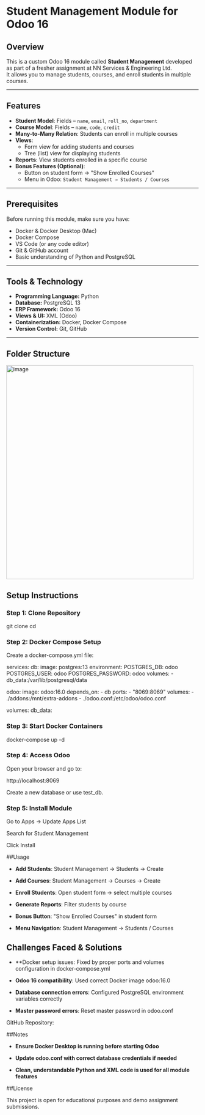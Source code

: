# Student Management Module for Odoo 16

## Overview
This is a custom Odoo 16 module called **Student Management** developed as part of a fresher assignment at NN Services & Engineering Ltd.  
It allows you to manage students, courses, and enroll students in multiple courses.

---

## Features
- **Student Model**: Fields – `name`, `email`, `roll_no`, `department`
- **Course Model**: Fields – `name`, `code`, `credit`
- **Many-to-Many Relation**: Students can enroll in multiple courses
- **Views**:
  - Form view for adding students and courses
  - Tree (list) view for displaying students
- **Reports**: View students enrolled in a specific course
- **Bonus Features (Optional)**:
  - Button on student form → "Show Enrolled Courses"
  - Menu in Odoo: `Student Management → Students / Courses`

---

## Prerequisites
Before running this module, make sure you have:
- Docker & Docker Desktop (Mac)
- Docker Compose
- VS Code (or any code editor)
- Git & GitHub account
- Basic understanding of Python and PostgreSQL

---

## Tools & Technology
- **Programming Language:** Python
- **Database:** PostgreSQL 13
- **ERP Framework:** Odoo 16
- **Views & UI:** XML (Odoo)
- **Containerization:** Docker, Docker Compose
- **Version Control:** Git, GitHub

---

## Folder Structure
<img width="490" height="560" alt="image" src="https://github.com/user-attachments/assets/f924c96a-4c2a-4886-aa62-70a844442b46" />





## Setup Instructions

### Step 1: Clone Repository

git clone <your-github-repo-link>
cd <your-repo-folder>


### Step 2: Docker Compose Setup

Create a docker-compose.yml file:

services:
  db:
    image: postgres:13
    environment:
      POSTGRES_DB: odoo
      POSTGRES_USER: odoo
      POSTGRES_PASSWORD: odoo
    volumes:
      - db_data:/var/lib/postgresql/data

  odoo:
    image: odoo:16.0
    depends_on:
      - db
    ports:
      - "8069:8069"
    volumes:
      - ./addons:/mnt/extra-addons
      - ./odoo.conf:/etc/odoo/odoo.conf

volumes:
  db_data:

### Step 3: Start Docker Containers
docker-compose up -d

### Step 4: Access Odoo

Open your browser and go to:

http://localhost:8069


Create a new database or use test_db.

### Step 5: Install Module

Go to Apps → Update Apps List

Search for Student Management

Click Install

##Usage

- **Add Students**: Student Management → Students → Create

- **Add Courses**: Student Management → Courses → Create

- **Enroll Students**: Open student form → select multiple courses

- **Generate Reports**: Filter students by course

- **Bonus Button**: "Show Enrolled Courses" in student form

- **Menu Navigation**: Student Management → Students / Courses

## Challenges Faced & Solutions

- **Docker setup issues: Fixed by proper ports and volumes configuration in docker-compose.yml

- **Odoo 16 compatibility**: Used correct Docker image odoo:16.0

- **Database connection errors**: Configured PostgreSQL environment variables correctly

- **Master password errors**: Reset master password in odoo.conf



GitHub Repository: <your-github-repo-link>


##Notes

- **Ensure Docker Desktop is running before starting Odoo**

- **Update odoo.conf with correct database credentials if needed**

- **Clean, understandable Python and XML code is used for all module features**

##License

This project is open for educational purposes and demo assignment submissions.




